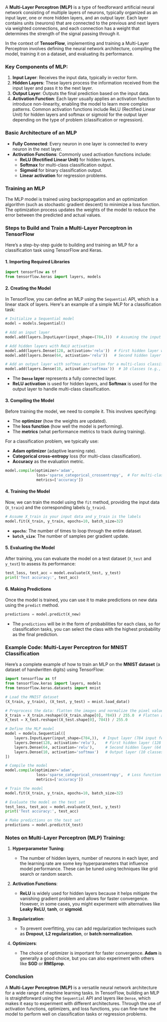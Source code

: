 A **Multi-Layer Perceptron (MLP)** is a type of feedforward artificial neural network consisting of multiple layers of neurons, typically organized as an input layer, one or more hidden layers, and an output layer. Each layer contains units (neurons) that are connected to the previous and next layers via weighted connections, and each connection has a weight that determines the strength of the signal passing through it.

In the context of **TensorFlow**, implementing and training a Multi-Layer Perceptron involves defining the neural network architecture, compiling the model, training it on a dataset, and evaluating its performance.

### Key Components of MLP:

1. **Input Layer**: Receives the input data, typically in vector form.
2. **Hidden Layers**: These layers process the information received from the input layer and pass it to the next layer.
3. **Output Layer**: Outputs the final prediction based on the input data.
4. **Activation Function**: Each layer usually applies an activation function to introduce non-linearity, enabling the model to learn more complex patterns. Common activation functions include ReLU (Rectified Linear Unit) for hidden layers and softmax or sigmoid for the output layer depending on the type of problem (classification or regression).

### Basic Architecture of an MLP

- **Fully Connected**: Every neuron in one layer is connected to every neuron in the next layer.
- **Activation Functions**: Commonly used activation functions include:
  - **ReLU (Rectified Linear Unit)** for hidden layers.
  - **Softmax** for multi-class classification output.
  - **Sigmoid** for binary classification output.
  - **Linear activation** for regression problems.

### Training an MLP

The MLP model is trained using backpropagation and an optimization algorithm (such as stochastic gradient descent) to minimize a loss function. The optimization process updates the weights of the model to reduce the error between the predicted and actual values.

### Steps to Build and Train a Multi-Layer Perceptron in TensorFlow

Here’s a step-by-step guide to building and training an MLP for a classification task using TensorFlow and Keras.

#### 1. **Importing Required Libraries**

```python
import tensorflow as tf
from tensorflow.keras import layers, models
```

#### 2. **Creating the Model**

In TensorFlow, you can define an MLP using the `Sequential` API, which is a linear stack of layers. Here's an example of a simple MLP for a classification task:

```python
# Initialize a Sequential model
model = models.Sequential()

# Add an input layer
model.add(layers.InputLayer(input_shape=(784,)))  # Assuming the input is a 784-dimensional vector (e.g., flattened MNIST images)

# Add hidden layers with ReLU activation
model.add(layers.Dense(128, activation='relu'))  # First hidden layer with 128 neurons
model.add(layers.Dense(64, activation='relu'))   # Second hidden layer with 64 neurons

# Add an output layer with softmax activation for a multi-class classification problem
model.add(layers.Dense(10, activation='softmax'))  # 10 classes (e.g., for MNIST)
```

- The **`Dense` layer** represents a fully connected layer.
- **ReLU activation** is used for hidden layers, and **Softmax** is used for the output layer to handle multi-class classification.

#### 3. **Compiling the Model**

Before training the model, we need to compile it. This involves specifying:
- The **optimizer** (how the weights are updated).
- The **loss function** (how well the model is performing).
- The **metrics** (what performance metrics to track during training).

For a classification problem, we typically use:
- **Adam optimizer** (adaptive learning rate).
- **Categorical cross-entropy** loss (for multi-class classification).
- **Accuracy** as the evaluation metric.

```python
model.compile(optimizer='adam',
              loss='sparse_categorical_crossentropy',  # For multi-class classification with integer labels
              metrics=['accuracy'])
```

#### 4. **Training the Model**

Now, we can train the model using the `fit` method, providing the input data (`X_train`) and the corresponding labels (`y_train`).

```python
# Assume X_train is your input data and y_train is the labels
model.fit(X_train, y_train, epochs=10, batch_size=32)
```

- **`epochs`**: The number of times to loop through the entire dataset.
- **`batch_size`**: The number of samples per gradient update.

#### 5. **Evaluating the Model**

After training, you can evaluate the model on a test dataset (`X_test` and `y_test`) to assess its performance:

```python
test_loss, test_acc = model.evaluate(X_test, y_test)
print('Test accuracy:', test_acc)
```

#### 6. **Making Predictions**

Once the model is trained, you can use it to make predictions on new data using the `predict` method.

```python
predictions = model.predict(X_new)
```

- The `predictions` will be in the form of probabilities for each class, so for classification tasks, you can select the class with the highest probability as the final prediction.

### Example Code: Multi-Layer Perceptron for MNIST Classification

Here’s a complete example of how to train an MLP on the **MNIST dataset** (a dataset of handwritten digits) using TensorFlow:

```python
import tensorflow as tf
from tensorflow.keras import layers, models
from tensorflow.keras.datasets import mnist

# Load the MNIST dataset
(X_train, y_train), (X_test, y_test) = mnist.load_data()

# Preprocess the data: flatten the images and normalize the pixel values
X_train = X_train.reshape((X_train.shape[0], 784)) / 255.0  # Flatten and normalize
X_test = X_test.reshape((X_test.shape[0], 784)) / 255.0

# Define the MLP model
model = models.Sequential([
    layers.InputLayer(input_shape=(784,)),  # Input layer (784 input features)
    layers.Dense(128, activation='relu'),    # First hidden layer (128 neurons)
    layers.Dense(64, activation='relu'),     # Second hidden layer (64 neurons)
    layers.Dense(10, activation='softmax')   # Output layer (10 classes)
])

# Compile the model
model.compile(optimizer='adam',
              loss='sparse_categorical_crossentropy',  # Loss function for integer labels
              metrics=['accuracy'])

# Train the model
model.fit(X_train, y_train, epochs=10, batch_size=32)

# Evaluate the model on the test set
test_loss, test_acc = model.evaluate(X_test, y_test)
print('Test accuracy:', test_acc)

# Make predictions on the test set
predictions = model.predict(X_test)
```

### Notes on Multi-Layer Perceptron (MLP) Training:

1. **Hyperparameter Tuning**:
   - The number of hidden layers, number of neurons in each layer, and the learning rate are some key hyperparameters that influence model performance. These can be tuned using techniques like grid search or random search.

2. **Activation Functions**:
   - **ReLU** is widely used for hidden layers because it helps mitigate the vanishing gradient problem and allows for faster convergence. However, in some cases, you might experiment with alternatives like **Leaky ReLU**, **tanh**, or **sigmoid**.

3. **Regularization**:
   - To prevent overfitting, you can add regularization techniques such as **Dropout**, **L2 regularization**, or **batch normalization**.

4. **Optimizers**:
   - The choice of optimizer is important for faster convergence. **Adam** is generally a good choice, but you can also experiment with others like **SGD** or **RMSprop**.

### Conclusion

A **Multi-Layer Perceptron (MLP)** is a versatile neural network architecture for a wide range of machine learning tasks. In TensorFlow, building an MLP is straightforward using the `Sequential` API and layers like `Dense`, which makes it easy to experiment with different architectures. Through the use of activation functions, optimizers, and loss functions, you can fine-tune the model to perform well on classification tasks or regression problems.

